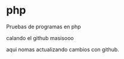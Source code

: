 # php
Pruebas de programas en php

calando el github masisooo

aqui nomas actualizando cambios con github.
